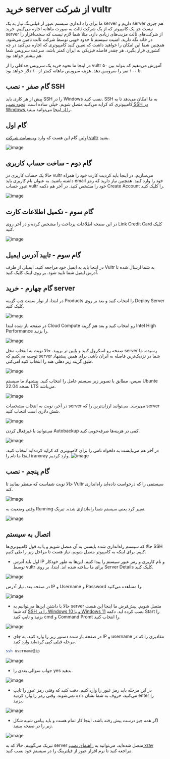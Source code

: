 # خرید server از شرکت vultr

ما برای راه اندازی سیستم عبور از فیلترینگ نیاز به یک server داریم و server هم چیزی نیست جز یک کامپیوتر که از یک شرکت ثالث به صورت ماهانه اجاره می‌کنیم. خرید server از شرکت‌های ثالث مزیت‌های زیادی دارد. مثلا شما لازم نیست که سخت‌افزار را در خانه نگه دارید. امنیت سیستم تا حدود خوبی توسط شرکت ثالث تامین می‌شود. همچنین شما این امکان را خواهید داشت که تعیین کنید کامپیوتری که اجاره می‌کنید در چه کشوری قرار بگیرد. هر چقدر فاصله فیزیکی به ایران کمتر باشد، سرعت سرویس شما هم بیشتر خواهد بود.

در اینجا ما نحوه خرید یک سرویس حداقلی را از vultr آموزش می‌دهیم که بتواند بین ۵۰ تا ۱۰۰ نفر را سرویس دهد. هزینه سرویس ماهانه کمتر از ۱۰ دلار خواهد بود.

## گام صفر - نصب SSH

پیش از هر کاری باید SSH را در Windows نصب کنید. SSH به ما امکان می‌دهد تا به کامپیوتری که کرایه می‌کنید متصل شویم. خیلی ساده است. [نحوه نصب SSH در Windows را از اینجا]() می‌توانید ببینید. 


## گام اول
اولین گام این هست که وارد [وب‌سایت شرکت vultr](https://www.vultr.com/) بشید.

![image](https://user-images.githubusercontent.com/118040490/202649857-64a6bc5a-e2ba-491f-bc8e-f4b2182805ba.png)


## گام دوم - ساخت حساب کاربری
حالا یک حساب کاربری در vultr می‌سازیم. در اینجا باید کردیت‌ کارت خود را همراه‌ داشته باشید. 
به عنوان نام کاربری باید email خود را وارد کنید. همچنین نیاز دارید که رمز عبور حساب vultr خود را مشخص کنید. در آخر هم دکمه Create Account را کلیک کنید.

![image](https://user-images.githubusercontent.com/118040490/202650479-d807d289-887f-412e-8b31-5aef58cdcc1a.png)

## گام سوم - تکمیل اطلاعات کارت

در این صفحه اطلاعات پرداخت را مشخص کرده و در آخر روی Link Credit Card کلیک کنید.

![image](https://user-images.githubusercontent.com/118040490/202650977-b3fe7c29-ef41-4fc7-8759-09e15619a686.png)

## گام سوم - تایید آدرس ایمیل
در اینجا باید به ایمیل خود مراجعه کنید. ایمیلی از طرف Vultr به شما ارسال شده تا آدرس ایمیل شما تایید شود. بر روی لینک کلیک کنید.


## گام چهارم - خرید server

در ابتدا، از نوار سمت چپ گزینه Products را انتخاب کنید و بعد بر روی Deploy Server کلیک کنید.

![image](https://user-images.githubusercontent.com/118040490/202651690-40addce8-3b9c-4782-af6f-1eb4537fa9a7.png)

در صفحه باز شده ابتدا Cloud Compute رو انتخاب کنید و بعد هم گزینه Intel High Performance را بزنید.

![image](https://user-images.githubusercontent.com/118040490/202652163-0baf1657-85e5-47c7-bb1d-6f4cddb10e34.png)

صفحه رو اسکرول کنید و پایین تر بروید. حالا نوبت به انتخاب محل server رسیده. ما توصیه می‌کنیم که server شما در نزدیک‌ترین فاصله به ایران باشد. برای همین پیشنهاد می‌کنیl طبق گزینه زیر دهلی هند را انتخاب کنید.

![image](https://user-images.githubusercontent.com/118040490/202653326-fdc71777-b18b-4814-8d64-f48b62a34fc0.png)


سپس، مطابق با تصویر زیر سیستم عامل را انتخاب کنید. پیشنهاد ما سیستم Ubunte نسخه 22.04 LTS می‌باشد.

![image](https://user-images.githubusercontent.com/118040490/202653834-a7ccd199-96d2-4e8f-9889-fec5b5110fbd.png)

در آخر، نوبت به انتخاب مشخصات server می‌رسد. می‌توانید ارزان‌ترین را که server شش دلاری است انتخاب کنید.

![image](https://user-images.githubusercontent.com/118040490/202654079-c139b1b9-5e32-46e9-b30b-94a5c58805c3.png)

می‌توانید با غیرفعال کردن Autobackup کمی در هزینه‌ها صرفه‌جویی کنید.

![image](https://user-images.githubusercontent.com/118040490/202654289-ffc56284-90f7-4711-8cd9-a1fd80e83589.png)

در آخر هم می‌بایست به دلخواه نامی را برای کامپیوتری که کرایه کرده‌اید انتخاب کنید. اینجا ما نام را iranxray وارد کردیم.
![image](https://user-images.githubusercontent.com/118040490/202821698-baffacf4-0bfd-4abc-8758-d93f18edfa98.png)

## گام پنجم - نصب

حالا نوبت شماست که منتظر بمانید تا Vultr سیستمی را که درخواست داده‌اید راه‌اندازی کند.

![image](https://user-images.githubusercontent.com/118040490/202821774-a2e8d125-29c7-4b59-88e7-9fed93adee6a.png)

وقتی وضعیت به Running تغییر کرد یعنی سیستم شما راه‌اندازی شده. تبریک.

![image](https://user-images.githubusercontent.com/118040490/202821859-28bcc4f5-9245-4cc3-b11c-9fbde3858af4.png)

## اتصال به سیستم 

حالا که سیستم راه‌اندازی شده بایستی به آن متصل شویم و یا به قول کامپیوتری‌ها SSH کنیم. برای اینکه به کامپیوتر متصل شویم، نیاز هست تا مراحل زیر را طی کنیم.

* اول باید آدرس IP و نام کاربری و رمز عبور سیستم را پیدا کنیم. این‌ها به طور خودکار توسط vultr برای ما ساخته شده اند. ابتدا، بر روی Server Details کلیک کنید.

![image](https://user-images.githubusercontent.com/118040490/202822559-969cb093-3c0f-4a83-a049-990e2060f70a.png)

در صفحه بعد، نیاز آدرس IP‌ و Username‌ و Password را مشاهده می‌کنید.

![image](https://user-images.githubusercontent.com/118040490/202822686-e080ccc7-aa1c-40ef-a6e5-4cb6c9e91df5.png)

* حالا با داشتن این‌ها می‌توانیم به server متصل شویم. پیش‌فرض ما اینجا این هست که شما [SSH را در Windows 10 و یا Windows 11‌]() نصب کرده اید. دکمه Start را بزنید و تایپ کنید cmd و Command Promt را انتخاب کنید.

![image](https://user-images.githubusercontent.com/118040490/202823343-c219d2b3-bed2-491f-90da-aa5f42eb609f.png)


* در صفحه باز شده دستور زیر را وارد کنید. به جای IP و username مقادیری را که در مرحله قبلی کپی کرده‌اید وارد کنید.

```bash
ssh username@ip
```

![image](https://user-images.githubusercontent.com/118040490/202823632-f0c14a51-d58b-4a12-8cbd-079373b1b574.png)

* جواب سوالی بعدی را yes بدهید.

![image](https://user-images.githubusercontent.com/118040490/202823774-f14d9bbd-fee9-45cb-9754-6427bcccf888.png)

* در این مرحله باید رمز عبور را وارد کنیم. دقت کنید که وقتی رمز عبور را تایپ می‌کنید، حروف به شما نشان داده نمی‌شوند. وقتی رمز را وارد کردید enter را بزنید.

![image](https://user-images.githubusercontent.com/118040490/202823939-7f0b45fd-ddfe-4f69-b18b-56e576c18783.png)

* اگر همه چیز درست پیش‌ رفته باشد، اینجا کار تمام هست و باید پیامی شبیه شکل زیر را در صفحه ببینید.

![image](https://user-images.githubusercontent.com/118040490/202824091-e15f3ee4-e727-4d5e-87eb-cec8af252fce.png)

تبریک می‌گوییم. حالا که به server متصل شده‌اید، می‌توانید به [راهنمای نصب xray](https://github.com/iranxray/hope/blob/main/install-xui.md) مراجعه کنید تا نرم ‌افزار عبور از فیلترینگ را در سیستم خود نصب کنید.
